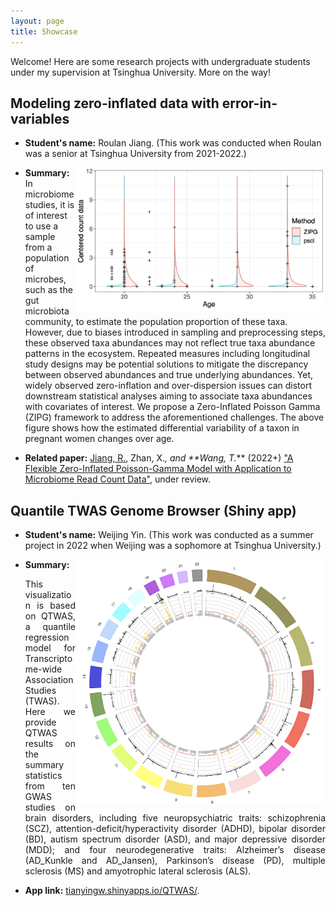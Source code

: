```yaml
---
layout: page
title: Showcase
---
```


Welcome! Here are some research projects with undergraduate students under my supervision at Tsinghua University. More on the way!

## Modeling zero-inflated data with error-in-variables

- **Student's name:** Roulan Jiang. (This work was conducted when Roulan was a senior at Tsinghua University from 2021-2022.)

<img align="right" src="/img/Romero_32_violin_pre_Race01.jpg" alt="" width="400">

- **Summary:** In microbiome studies, it is of interest to use a sample from a population of microbes, such as the gut microbiota community, to estimate the population proportion of these taxa. However, due to biases introduced in sampling and preprocessing steps, these observed taxa abundances may not reflect true taxa abundance patterns in the ecosystem. Repeated measures including longitudinal study designs may be potential solutions to mitigate the discrepancy between observed abundances and true underlying abundances. Yet, widely observed zero-inflation and over-dispersion issues can distort downstream statistical analyses aiming to associate taxa abundances with covariates of interest. We propose a Zero-Inflated Poisson Gamma (ZIPG) framework to address the aforementioned challenges. The above figure shows how the estimated differential variability of a taxon in pregnant women changes over age.

- **Related paper:** <ins>Jiang, R.</ins>, Zhan, X.*, and **Wang, T.<b>*</b>** (2022+) ["A Flexible Zero-Inflated Poisson-Gamma Model with Application to Microbiome Read Count Data"](https://arxiv.org/pdf/2207.07796.pdf), under review.

## Quantile TWAS Genome Browser (Shiny app)
- **Student's name:** Weijing Yin. (This work was conducted as a summer project in 2022 when Weijing was a sophomore at Tsinghua University.)

<img align="right" src="/img/shiny.png" alt="" width="400">

- **Summary:** <p align="justify">This visualization is based on QTWAS, a quantile regression model for Transcriptome-wide Association Studies (TWAS). Here we provide QTWAS results on the summary statistics from ten GWAS studies on brain disorders, including five neuropsychiatric traits: schizophrenia (SCZ), attention-deficit/hyperactivity disorder (ADHD), bipolar disorder (BD), autism spectrum disorder (ASD), and major depressive disorder (MDD); and four neurodegenerative traits: Alzheimer’s disease (AD_Kunkle and AD_Jansen), Parkinson’s disease (PD), multiple sclerosis (MS) and amyotrophic lateral sclerosis (ALS).</p> 

- **App link:** [tianyingw.shinyapps.io/QTWAS/](https://tianyingw.shinyapps.io/QTWAS/).



